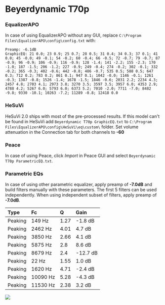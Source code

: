 # Beyerdynamic T70p

### EqualizerAPO
In case of using EqualizerAPO without any GUI, replace `C:\Program Files\EqualizerAPO\config\config.txt`
with:
```
Preamp: -6.1dB
GraphicEQ: 21 0.0; 23 0.9; 25 0.7; 28 0.5; 31 0.4; 34 0.3; 37 0.1; 41 0.0; 45 -0.0; 49 -0.1; 54 -0.2; 60 -0.4; 66 -0.5; 72 -0.7; 79 -0.7; 87 -0.9; 96 -0.9; 106 -0.9; 116 -0.9; 128 -1.4; 141 -2.2; 155 -2.3; 170 -1.0; 187 -1.5; 206 -1.2; 227 -0.9; 249 -0.4; 274 -0.2; 302 -0.1; 332 -0.2; 365 -0.3; 402 -0.6; 442 -0.8; 486 -0.7; 535 0.5; 588 0.5; 647 0.3; 712 0.2; 783 0.2; 861 0.1; 947 0.1; 1042 -0.0; 1146 -0.1; 1261 -0.3; 1387 -0.8; 1526 -1.4; 1678 -1.5; 1846 -0.6; 2031 2.2; 2234 4.3; 2457 4.8; 2703 4.1; 2973 3.8; 3270 3.5; 3597 3.5; 3957 6.0; 4353 2.9; 4788 4.2; 5267 6.0; 5793 6.0; 6373 5.2; 7010 -2.0; 7711 -7.0; 8482 -9.8; 9330 -10.1; 10263 -7.2; 11289 -0.8; 12418 0.0
```

### HeSuVi
HeSuVi 2.0 ships with most of the pre-processed results. If this model can't be found in HeSuVi add
`Beyerdynamic T70p GraphicEQ.txt` to `C:\Program Files\EqualizerAPO\config\HeSuVi\eq\custom\` folder.
Set volume attenuation in the Connection tab for both channels to **-60**

### Peace
In case of using Peace, click *Import* in Peace GUI and select `Beyerdynamic T70p ParametricEQ.txt`.

### Parametric EQs
In case of using other parametric equalizer, apply preamp of **-7.0dB** and build filters manually
with these parameters. The first 5 filters can be used independently.
When using independent subset of filters, apply preamp of **-7.0dB**.

| Type    | Fc       |    Q | Gain     |
|:--------|:---------|:-----|:---------|
| Peaking | 149 Hz   | 1.27 | -1.8 dB  |
| Peaking | 2462 Hz  | 4.01 | 4.7 dB   |
| Peaking | 3850 Hz  | 2.66 | 4.1 dB   |
| Peaking | 5875 Hz  | 2.8  | 8.6 dB   |
| Peaking | 8679 Hz  | 2.4  | -12.7 dB |
| Peaking | 22 Hz    | 1.55 | 1.0 dB   |
| Peaking | 1620 Hz  | 4.71 | -2.4 dB  |
| Peaking | 10090 Hz | 5.28 | -4.3 dB  |
| Peaking | 11530 Hz | 2.38 | 3.2 dB   |

![](https://raw.githubusercontent.com/jaakkopasanen/AutoEq/master/results/headphonecom/sbaf-serious/Beyerdynamic%20T70p/Beyerdynamic%20T70p.png)